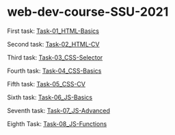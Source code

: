 # web-dev-course-SSU-2021

First task:
[Task-01_HTML-Basics](https://maxkulakov.github.io/web-dev-course-SSU-2021/Task-01_HTML-Basics/)

Second task:
[Task-02_HTML-CV](https://maxkulakov.github.io/web-dev-course-SSU-2021/Task-02_HTML-CV/)

Third task:
[Task-03_CSS-Selector](https://maxkulakov.github.io/web-dev-course-SSU-2021/Task-03_CSS-Selector/)

Fourth task:
[Task-04_CSS-Basics](https://maxkulakov.github.io/web-dev-course-SSU-2021/Task-04_CSS-Basics/)

Fifth task:
[Task-05_CSS-CV](https://maxkulakov.github.io/web-dev-course-SSU-2021/Task-05_CSS-CV/)

Sixth task:
[Task-06_JS-Basics](https://maxkulakov.github.io/web-dev-course-SSU-2021/Task-06_JS-Basics/)

Seventh task:
[Task-07_JS-Advanced](https://maxkulakov.github.io/web-dev-course-SSU-2021/Task-07_JS-Advanced/)

Eighth Task:
[Task-08_JS-Functions](https://maxkulakov.github.io/web-dev-course-SSU-2021/Task-08_JS-Functions/)
